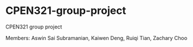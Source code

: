 # CPEN321-group-project
CPEN321 group project

Members: Aswin Sai Subramanian, Kaiwen Deng, Ruiqi Tian, Zachary Choo
